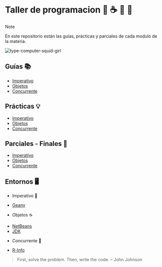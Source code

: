 # Taller de programacion 🐆 ☕ 🤖 💜

> [!NOTE]
> En este repositorio están las guías, prácticas y parciales de cada modulo de la materia.

  ![type-computer-squid-girl](https://github.com/Piggypink8/TallerDeProgramacion/assets/73083105/bacbea50-bba7-475f-ace4-78a1af81ebc2)



## Guías 📚
- [Imperativo](https://github.com/Piggypink8/TallerDeProgramacion/tree/main/Imperativo/Guías)
- [Objetos](https://github.com/Piggypink8/TallerDeProgramacion/tree/main/Objetos/Guías)
- [Concurrente](https://github.com/Piggypink8/TallerDeProgramacion/tree/main/Concurrente/Guía)

## Prácticas 💡
- [Imperativo](https://github.com/Piggypink8/TallerDeProgramacion/tree/main/Imperativo/Practicas)
- [Objetos](https://github.com/Piggypink8/TallerDeProgramacion/tree/main/Objetos/Practicas)
- [Concurrente](https://github.com/Piggypink8/TallerDeProgramacion/tree/main/Concurrente/Practicas)

## Parciales - Finales 📙
- [Imperativo](https://github.com/Piggypink8/TallerDeProgramacion/tree/main/Imperativo/Parciales)
- [Objetos](https://github.com/Piggypink8/TallerDeProgramacion/tree/main/Objetos/Parciales)
- [Concurrente](https://github.com/Piggypink8/TallerDeProgramacion/tree/main/Concurrente/Parciales)



## Entornos 🖥

-  Imperativo 🐆
  * [Geany](https://www.geany.org/download/releases/) 
-  Objetos ☕
  * [NetBeans](https://netbeans.apache.org/front/main/download/index.html) 
  * [JDK](https://www.oracle.com/ar/java/technologies/downloads/)
-  Concurrente 🤖
  *  [R-Info](https://github.com/Piggypink8/TallerDeProgramacion/blob/main/Concurrente/r-Info-2.9.jar)


> First, solve the problem. Then, write the code. – John Johnson
